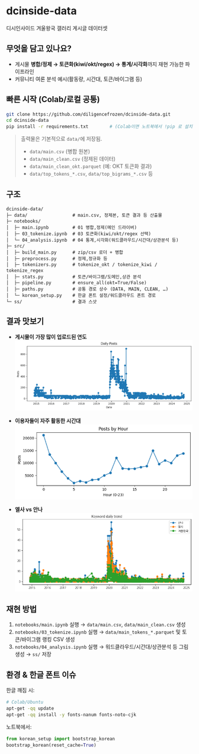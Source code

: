 # dcinside-data
디시인사이드 겨울왕국 갤러리 게시글 데이터셋

## 무엇을 담고 있나요?
- 게시물 **병합/정제 → 토큰화(kiwi/okt/regex) → 통계/시각화**까지 재현 가능한 파이프라인
- 커뮤니티 여론 분석 예시(활동량, 시간대, 토큰/바이그램 등)

## 빠른 시작 (Colab/로컬 공통)

~~~bash
git clone https://github.com/diligencefrozen/dcinside-data.git
cd dcinside-data
pip install -r requirements.txt        # (Colab이면 노트북에서 !pip 로 설치)
~~~

> 출력물은 기본적으로 `data/`에 저장됨.  
> - `data/main.csv` (병합 원본)  
> - `data/main_clean.csv` (정제된 데이터)  
> - `data/main_clean_okt.parquet` (예: OKT 토큰화 결과)  
> - `data/top_tokens_*.csv`, `data/top_bigrams_*.csv` 등

## 구조

~~~
dcinside-data/
├─ data/                 # main.csv, 정제본, 토큰 결과 등 산출물
├─ notebooks/
│  ├─ main.ipynb         # 01 병합,정제(메인 드라이버)
│  ├─ 03_tokenize.ipynb  # 03 토큰화(kiwi/okt/regex 선택)
│  └─ 04_analysis.ipynb  # 04 통계,시각화(워드클라우드/시간대/상관분석 등)
├─ src/
│  ├─ build_main.py      # zip/csv 로더 + 병합
│  ├─ preprocess.py      # 정제,정규화 등
│  ├─ tokenizers.py      # tokenize_okt / tokenize_kiwi / tokenize_regex
│  ├─ stats.py           # 토큰/바이그램/도메인,상관 분석
│  ├─ pipeline.py        # ensure_all(okt=True/False)
│  ├─ paths.py           # 공통 경로 상수 (DATA, MAIN, CLEAN, …)
│  └─ korean_setup.py    # 한글 폰트 설정/워드클라우드 폰트 경로
└─ ss/                   # 결과 스샷
~~~

## 결과 맛보기

- **게시물이 가장 많이 업로드된 연도**  
  <img src="https://github.com/diligencefrozen/dcinside-data/blob/main/ss/SS01.png?raw=true" width="640">

- **이용자들이 자주 활동한 시간대**  
  <img src="https://github.com/diligencefrozen/dcinside-data/blob/main/ss/SS02.png?raw=true" width="640">

- **엘사 vs 안나**  
  <img src="https://github.com/diligencefrozen/dcinside-data/blob/main/ss/SS03.png?raw=true" width="640">

## 재현 방법 

1) `notebooks/main.ipynb` 실행 → `data/main.csv`, `data/main_clean.csv` 생성  
2) `notebooks/03_tokenize.ipynb` 실행 → `data/main_tokens_*.parquet` 및 토큰/바이그램 랭킹 CSV 생성  
3) `notebooks/04_analysis.ipynb` 실행 → 워드클라우드/시간대/상관분석 등 그림 생성 → `ss/` 저장

## 환경 & 한글 폰트 이슈

한글 깨짐 시:

~~~bash
# Colab/Ubuntu
apt-get -qq update
apt-get -qq install -y fonts-nanum fonts-noto-cjk
~~~

노트북에서:

~~~python
from korean_setup import bootstrap_korean
bootstrap_korean(reset_cache=True)
~~~
